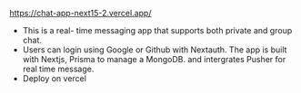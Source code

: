 https://chat-app-next15-2.vercel.app/
- This is a real- time messaging app that supports both private and group chat.
- Users can login using Google or Github with Nextauth. The app is built with Nextjs, Prisma to manage a MongoDB. and intergrates Pusher for real time message.
- Deploy on vercel
